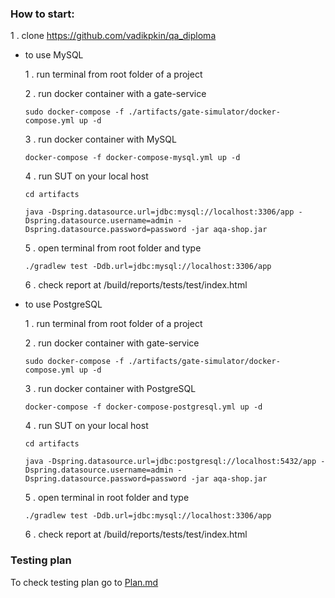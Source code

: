 
### How to start:

1 . clone https://github.com/vadikpkin/qa_diploma

* to use MySQL 

   1 . run terminal from root folder of a project
   
   2 . run docker container with a gate-service
    ``` 
    sudo docker-compose -f ./artifacts/gate-simulator/docker-compose.yml up -d
    ```
   3 . run docker container with MySQL
     ``` 
    docker-compose -f docker-compose-mysql.yml up -d
    ``` 
   4 . run SUT on your local host
   
   ``` 
   cd artifacts
   
   java -Dspring.datasource.url=jdbc:mysql://localhost:3306/app -Dspring.datasource.username=admin -Dspring.datasource.password=password -jar aqa-shop.jar
   ```

  5 . open terminal from root folder and type 
  ```
  ./gradlew test -Ddb.url=jdbc:mysql://localhost:3306/app
  ```
  6 . check report at /build/reports/tests/test/index.html

* to use PostgreSQL 

   1 . run terminal from root folder of a project
   
   2 . run docker container with gate-service
    ``` 
    sudo docker-compose -f ./artifacts/gate-simulator/docker-compose.yml up -d
    ```
   3 . run docker container with PostgreSQL
    ``` 
    docker-compose -f docker-compose-postgresql.yml up -d
    ``` 
   4 . run SUT on your local host
      
     ```
     cd artifacts
   
     java -Dspring.datasource.url=jdbc:postgresql://localhost:5432/app -Dspring.datasource.username=admin -Dspring.datasource.password=password -jar aqa-shop.jar
     ```

  5 . open terminal in root folder and type 
  ```
  ./gradlew test -Ddb.url=jdbc:mysql://localhost:3306/app
  ```
  6 . check report at /build/reports/tests/test/index.html

### Testing plan

To check testing plan go to [Plan.md](https://github.com/vadikpkin/qa_diploma/blob/master/Plan.md)
